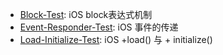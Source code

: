 
- [Block-Test](Block-Test/README.md): iOS block表达式机制
- [Event-Responder-Test](https://github.com/liuyanhongwl/ios_common/blob/master/files/%E4%BA%8B%E4%BB%B6%E7%9A%84%E4%BC%A0%E9%80%92.md): iOS 事件的传递
- [Load-Initialize-Test](https://github.com/liuyanhongwl/ios_common/blob/master/files/load_initialize.md): iOS +load() 与 + initialize()
